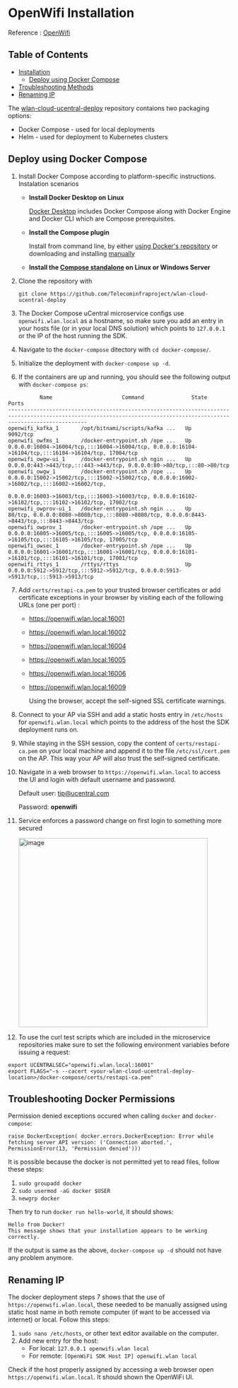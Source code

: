 # OpenWifi Installation

Reference : [OpenWifi](https://github.com/Telecominfraproject/wlan-cloud-ucentral-deploy/blob/main/docker-compose/README.md)

## Table of Contents
- [Installation](https://github.com/bmw-ece-ntust/internship/blob/2024-TEEP-11-Lauren/installation/OpenWifi-Installation-Guide.md#openwifi-installation)
   - [Deploy using Docker Compose](https://github.com/bmw-ece-ntust/internship/blob/2024-TEEP-11-Lauren/installation/OpenWifi-Installation-Guide.md#deploy-using-docker-compose)
- [Troubleshooting Methods](https://github.com/bmw-ece-ntust/internship/blob/2024-TEEP-11-Lauren/installation/OpenWifi-Installation-Guide.md#troubleshooting-docker-permissions)
- [Renaming IP](https://github.com/bmw-ece-ntust/internship/blob/2024-TEEP-11-Lauren/installation/OpenWifi-Installation-Guide.md#renaming-ip)

The [wlan-cloud-ucentral-deploy](https://github.com/Telecominfraproject/wlan-cloud-ucentral-deploy) repository contaions two packaging options:
- Docker Compose - used for local deployments
- Helm - used for deployment to Kubernetes clusters

## Deploy using Docker Compose

1. Install Docker Compose according to platform-specific instructions.
   Instalation scenarios
   - **Install Docker Desktop on Linux**
   
     [Docker Desktop](https://docs.docker.com/desktop/install/linux-install/) includes Docker Compose along with Docker Engine and Docker CLI which are Compose prerequisites.
   - **Install the Compose plugin**

     Install from command line, by either [using Docker's repository](https://docs.docker.com/compose/install/linux/#install-using-the-repository) or downloading and installing [manually](https://docs.docker.com/compose/install/linux/#install-the-plugin-manually)
   - **Install the [Compose standalone](https://docs.docker.com/compose/install/standalone/) on Linux or Windows Server**
     
2. Clone the repository with
   ```
   git clone https://github.com/Telecominfraproject/wlan-cloud-ucentral-deploy
   ```
3. The Docker Compose uCentral microservice configs use `openwifi.wlan.local` as a hostname, so make sure you add an entry in your hosts file (or in your local DNS solution) which points to `127.0.0.1` or the IP of the host running the SDK.
4. Navigate to the `docker-compose` ditectory with `cd docker-compose/`.
5. Initialize the deployment with `docker-compose up -d`.
6. If the containers are up and running, you should see the following output with `docker-compose ps`:
```
          Name                      Command               State                                                   Ports
---------------------------------------------------------------------------------------------------------------------------------------------------------------------
openwifi_kafka_1       /opt/bitnami/scripts/kafka ...   Up      9092/tcp
openwifi_owfms_1       /docker-entrypoint.sh /ope ...   Up      0.0.0.0:16004->16004/tcp,:::16004->16004/tcp, 0.0.0.0:16104->16104/tcp,:::16104->16104/tcp, 17004/tcp
openwifi_owgw-ui_1     /docker-entrypoint.sh ngin ...   Up      0.0.0.0:443->443/tcp,:::443->443/tcp, 0.0.0.0:80->80/tcp,:::80->80/tcp
openwifi_owgw_1        /docker-entrypoint.sh /ope ...   Up      0.0.0.0:15002->15002/tcp,:::15002->15002/tcp, 0.0.0.0:16002->16002/tcp,:::16002->16002/tcp,
                                                                0.0.0.0:16003->16003/tcp,:::16003->16003/tcp, 0.0.0.0:16102->16102/tcp,:::16102->16102/tcp, 17002/tcp
openwifi_owprov-ui_1   /docker-entrypoint.sh ngin ...   Up      80/tcp, 0.0.0.0:8080->8080/tcp,:::8080->8080/tcp, 0.0.0.0:8443->8443/tcp,:::8443->8443/tcp
openwifi_owprov_1      /docker-entrypoint.sh /ope ...   Up      0.0.0.0:16005->16005/tcp,:::16005->16005/tcp, 0.0.0.0:16105->16105/tcp,:::16105->16105/tcp, 17005/tcp
openwifi_owsec_1       /docker-entrypoint.sh /ope ...   Up      0.0.0.0:16001->16001/tcp,:::16001->16001/tcp, 0.0.0.0:16101->16101/tcp,:::16101->16101/tcp, 17001/tcp
openwifi_rttys_1       /rttys/rttys                     Up      0.0.0.0:5912->5912/tcp,:::5912->5912/tcp, 0.0.0.0:5913->5913/tcp,:::5913->5913/tcp
```   
7. Add `certs/restapi-ca.pem` to your trusted browser certificates or add certificate exceptions in your browser by visiting each of the following URLs (one per port) :
   - https://openwifi.wlan.local:16001
   - https://openwifi.wlan.local:16002
   - https://openwifi.wlan.local:16004
   - https://openwifi.wlan.local:16005
   - https://openwifi.wlan.local:16006
   - https://openwifi.wlan.local:16009

     Using the browser, accept the self-signed SSL certificate warnings.

8. Connect to your AP via SSH and add a static hosts entry in `/etc/hosts` for `openwifi.wlan.local` which points to the address of the host the SDK deployment runs on.
9. While staying in the SSH session, copy the content of `certs/restapi-ca.pem` on your local machine and append it to the file `/etc/ssl/cert.pem` on the AP. This way your AP will also trust the self-signed certificate.
10. Navigate in a web browser to `https://openwifi.wlan.local` to access the UI and login with default username and password.

    Default user: tip@ucentral.com

    Password: **openwifi**
   
12. Service enforces a password change on first login to something more secured

    <img width="428" alt="image" src="https://github.com/bmw-ece-ntust/internship/blob/2024-TEEP-11-Lauren/images/OpenWifiLoginPage.png">
    
14. To use the curl test scripts which are included in the microservice repositories make sure to set the following environment variables before issuing a request:
```
export UCENTRALSEC="openwifi.wlan.local:16001"
export FLAGS="-s --cacert <your-wlan-cloud-ucentral-deploy-location>/docker-compose/certs/restapi-ca.pem"
```

## Troubleshooting Docker Permissions

Permission denied exceptions occured when calling ```docker``` and ```docker-compose```:
```
raise DockerException( docker.errors.DockerException: Error while fetching server API version: ('Connection aborted.', PermissionError(13, 'Permission denied')))
```

It is possible because the docker is not permitted yet to read files, follow these steps:
1. `sudo groupadd docker`
2. `sudo usermod -aG docker $USER`
3. `newgrp docker`

Then try to run `docker run hello-world`, it should shows:
```
Hello from Docker!
This message shows that your installation appears to be working correctly.
```
If the output is same as the above, `docker-compose up -d` should not have any problem anymore.

## Renaming IP
The docker deployment steps 7 shows that the use of ```https://openwifi.wlan.local```, these needed to be manually assigned using static host name in both remote computer (if want to be accessed via internet) or local. Follow this steps:
1. `sudo nano /etc/hosts`, or other text editor available on the computer.
2. Add new entry for the host:
   * For local: `127.0.0.1 openwifi.wlan local`
   * For remote: `[OpenWiFi SDK Host IP] openwifi.wlan local`

Check if the host properly assigned by accessing a web browser open `https://openwifi.wlan.local`. It should shown the OpenWiFi UI.
